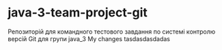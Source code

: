 ﻿# java-3-team-project-git
Репозиторій для командного тестового завдання по системі контролю версій Git для групи java_3
My changes
tasdasdasdadas